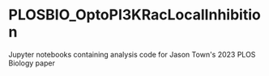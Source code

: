 # PLOSBIO_OptoPI3KRacLocalInhibition
Jupyter notebooks containing analysis code for Jason Town's 2023 PLOS Biology paper

